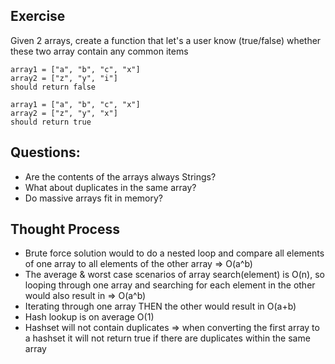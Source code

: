 ## Exercise

Given 2 arrays, create a function that let's a user know (true/false) whether these two array contain any common items
```
array1 = ["a", "b", "c", "x"]
array2 = ["z", "y", "i"]
should return false
```
```
array1 = ["a", "b", "c", "x"]
array2 = ["z", "y", "x"]
should return true
```

## Questions:

- Are the contents of the arrays always Strings?
- What about duplicates in the same array?
- Do massive arrays fit in memory?

## Thought Process

- Brute force solution would to do a nested loop and compare all elements of one array to all elements of the other array => O(a^b)
- The average & worst case scenarios of array search(element) is O(n), so looping through one array and searching for each element in the other would also result in => O(a^b)
- Iterating through one array THEN the other would result in O(a+b)
- Hash lookup is on average O(1)
- Hashset will not contain duplicates => when converting the first array to a hashset it will not return true if there are duplicates within the same array